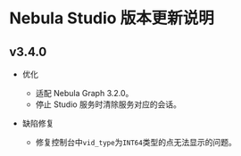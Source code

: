 # Nebula Studio 版本更新说明

## v3.4.0

- 优化

  - 适配 Nebula Graph 3.2.0。
  - 停止 Studio 服务时清除服务对应的会话。

- 缺陷修复

  - 修复控制台中`vid_type`为`INT64`类型的点无法显示的问题。
